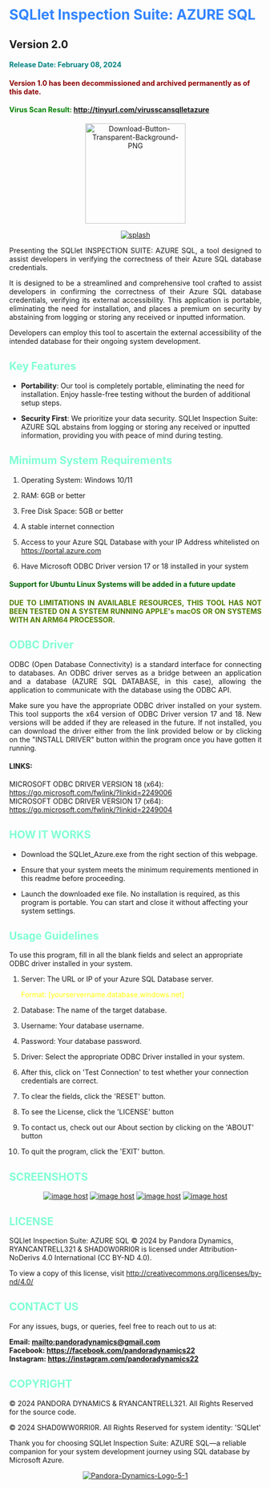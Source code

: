 
<h1 style="color: #3385ff">SQLlet Inspection Suite: AZURE SQL</h1>
<h2>Version 2.0</h2> 
<h4 style="color: teal">Release Date: February 08, 2024</h4>
<h4 style="color: darkred">Version 1.0 has been decommissioned and archived permanently as of this date.</h4>
<h4 style="color:green">Virus Scan Result: <a href="https://virusscan.jotti.org/en-US/filescanjob/fsbyn4cch4?fbclid=IwAR3YpTVtxeeQcmqgOD0BVSzypuI0OQg1pfEdFr2DjvVOq-kp04QW28QRaDM">http://tinyurl.com/virusscansqlletazure</a></h4>
<center>
<a href="http://tinyurl.com/azuresqllet"><img src="https://i.ibb.co/9ZznVxP/Download-Button-Transparent-Background-PNG.png" alt="Download-Button-Transparent-Background-PNG" border="0" width=200></a>
</center>

<p style="text-align: center">
<a href="https://ibb.co/zQt1FB5"><img src="https://i.ibb.co/k5PpJwy/splash.png" alt="splash" border="0"></a>
</p>
<p style="text-align: justify">Presenting the SQLlet INSPECTION SUITE: AZURE SQL, a tool designed to assist developers in verifying the correctness of their Azure SQL database credentials.</p>

<p style="text-align: justify">
It is designed to be a streamlined and comprehensive tool crafted to assist developers in confirming the correctness of their Azure SQL database credentials, verifying its external accessibility. This application is portable, eliminating the need for installation, and places a premium on security by abstaining from logging or storing any received or inputted information.
</p>

<p style="text-align: justify">
Developers can employ this tool to ascertain the external accessibility of the intended database for their ongoing system development.
</p>

<h2 style="color:aquamarine">Key Features</h2>

- **Portability**: Our tool is completely portable, eliminating the need for installation. Enjoy hassle-free testing without the burden of additional setup steps.


- **Security First**: We prioritize your data security. SQLlet Inspection Suite: AZURE SQL abstains from logging or storing any received or inputted information, providing you with peace of mind during testing.


<h2 style="color: aquamarine">Minimum System Requirements</h2>

1. Operating System: Windows 10/11

2. RAM: 6GB or better
   
3. Free Disk Space: 5GB or better
   
4. A stable internet connection

5. Access to your Azure SQL Database with your IP Address whitelisted on https://portal.azure.com

6. Have Microsoft ODBC Driver version 17 or 18 installed in your system


<h4 style="color: darkgreen">Support for Ubuntu Linux Systems will be added in a future update</h4>
<h4 style="color: #4d7d00; text-align:justify;"> DUE TO LIMITATIONS IN AVAILABLE RESOURCES, THIS TOOL HAS NOT BEEN TESTED ON A SYSTEM RUNNING APPLE's macOS OR ON SYSTEMS WITH AN ARM64 PROCESSOR.</h4>

<h2 style="color: aquamarine"> ODBC Driver</h2>

<p style="text-align: justify">ODBC (Open Database Connectivity) is a standard interface for connecting to databases. An ODBC driver serves as a bridge between an application and a database (AZURE SQL DATABASE, in this case), allowing the application to communicate with the database using the ODBC API. </p>

<p style="text-align: justify">
Make sure you have the appropriate ODBC driver installed on your system. This tool supports the x64 version of ODBC Driver version 17 and 18. New versions will be added if they are released in the future.
If not installed, you can download the driver either from the link provided below or by clicking on the "INSTALL DRIVER" button within the program once you have gotten it running.
</p>

#### LINKS:

MICROSOFT ODBC DRIVER VERSION 18 (x64): https://go.microsoft.com/fwlink/?linkid=2249006
\
MICROSOFT ODBC DRIVER VERSION 17 (x64): https://go.microsoft.com/fwlink/?linkid=2249004


<h2 style="color: aquamarine"> HOW IT WORKS</h2>

- Download the SQLlet_Azure.exe from the right section of this webpage.

- Ensure that your system meets the minimum requirements mentioned in this readme before proceeding.

- Launch the downloaded exe file. No installation is required, as this program is portable. You can start and close it without affecting your system settings.

<h2 style="color: aquamarine"> Usage Guidelines</h2>
To use this program, fill in all the blank fields and select an appropriate ODBC driver installed in your system.

1. Server: The URL or IP of your Azure SQL Database server. <p style="color:yellow">Format: [yourservername.database.windows.net]</p>


2. Database: The name of the target database.


3. Username: Your database username.


4. Password: Your database password.


5. Driver: Select the appropriate ODBC Driver installed in your system.


6. After this, click on 'Test Connection' to test whether your connection credentials are correct.


7. To clear the fields, click the 'RESET' button.


8. To see the License, click the 'LICENSE' button 


9. To contact us, check out our About section by clicking on the 'ABOUT' button


10. To quit the program, click the 'EXIT' button.

<h2 style="color: aquamarine">SCREENSHOTS</h2>
<p style="text-align: center">
<a href="https://imgbox.com/kKeHOBoE" target="_blank"><img src="https://thumbs2.imgbox.com/1d/56/kKeHOBoE_t.png" alt="image host"/></a> <a href="https://imgbox.com/6CrPCw7Q" target="_blank"><img src="https://thumbs2.imgbox.com/28/56/6CrPCw7Q_t.png" alt="image host"/></a> <a href="https://imgbox.com/A0ckUfd7" target="_blank"><img src="https://thumbs2.imgbox.com/81/2c/A0ckUfd7_t.png" alt="image host"/></a> <a href="https://imgbox.com/CQ2ETf9K" target="_blank"><img src="https://thumbs2.imgbox.com/cd/c2/CQ2ETf9K_t.png" alt="image host"/></a>
</p>

<h2 style="color: aquamarine">LICENSE</h2>
SQLlet Inspection Suite: AZURE SQL © 2024 by Pandora Dynamics, RYANCANTRELL321 & SHAD0W0RRI0R is licensed under Attribution-NoDerivs 4.0 International (CC BY-ND 4.0).

To view a copy of this license, visit http://creativecommons.org/licenses/by-nd/4.0/

<h2 style="color: aquamarine">CONTACT US</h2>

For any issues, bugs, or queries, feel free to reach out to us at:

**Email: <mailto:pandoradynamics@gmail.com>**
\
**Facebook: https://facebook.com/pandoradynamics22**
\
**Instagram: https://instagram.com/pandoradynamics22**

<h2 style="color: aquamarine">COPYRIGHT</h2>

© 2024 PANDORA DYNAMICS & RYANCANTRELL321. All Rights Reserved for the source code. 

© 2024 SHAD0WW0RRI0R. All Rights Reserved for system identity: 'SQLlet'

Thank you for choosing SQLlet Inspection Suite: AZURE SQL—a reliable companion for your system development journey using SQL database by Microsoft Azure.

<p style="text-align: center">
<a href="https://pandora-dynamics.rf.gd"><img src="https://i.ibb.co/hDXm9tw/Pandora-Dynamics-Logo-5-1.png" alt="Pandora-Dynamics-Logo-5-1" border="0"></a>
</p>
